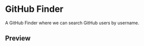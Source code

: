 <h1>GitHub Finder</h1>
<p>A GitHub Finder where we can search GitHub users by username.</p>
<h2>Preview</h2>
<img src="GitHubFinder_preview.gif" alt="" />
